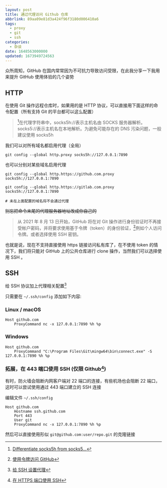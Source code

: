 ```yaml
---
layout: post
title: 通过代理访问 Github 仓库
abbrlink: 89aa09e81d3a424f96f3180d006410a6
tags:
  - proxy
  - git
  - ssh
categories:
  - 杂谈
date: 1648563000000
updated: 1673949724563
---
```

众所周知，GitHub 在国内常常因为不可抗力导致访问受限，在此我分享一下我用来提升 GitHub 使用体验的几个姿势

## HTTP

在使用 Git 操作远程仓库时，如果用的是 HTTP 协议，可以直接用下面这样的命令配置（所有支持 Git 的平台都可以这么配置）

> [^1]在代理字符串中，socks5h://表示主机名由 SOCKS 服务器解析。socks5://表示主机名在本地解析。为避免可能存在的 DNS 污染问题，一般建议使用 socks5h

我们可以对所有域名都启用代理（全局）

```shell
git config --global http.proxy socks5h://127.0.0.1:7890
```

也可以分别对某些域名启用代理

```shell
git config --global http.https://github.com.proxy socks5h://127.0.0.1:7890

git config --global http.https://gitlab.com.proxy socks5h://127.0.0.1:7890

# 未在上面配置的域名将不会通过代理
```

~~别忘把命令末尾的代理服务器地址改成你自己的~~

> 从 2021 年 8 月 13 日开始，GitHub 将在对 Git 操作进行身份验证时不再接受帐户密码，并将要求使用基于令牌（token）的身份验证，[^2]例如个人访问令牌。或者选择使用 SSH 密钥。

也就是说，现在不支持直接使用 https 链接访问私有库了，在不使用 token 的情况下，我们将只能对 GitHub 上的公共仓库进行 clone 操作，当然我们可以选择使用 SSH 。

## SSH

给 SSH 协议加上代理相关配置[^3]

只需要在 `~/.ssh/config` 添加如下内容:

### Linux / macOS

```config
Host github.com
    ProxyCommand nc -x 127.0.0.1:7890 %h %p
```

### Windows

```config
Host github.com
    ProxyCommand "C:\Program Files\Git\mingw64\bin\connect.exe" -S 127.0.0.1:7890 %h %p
```

### 拓展，在 443 端口使用 SSH (仅限 Github[^4])

有时，防火墙会阻断内网客户端对 22 端口的连接，有些机场也会阻断 22 端口，这时可以尝试使用通过 443 端口建立的 SSH 连接

编辑文件 `~/.ssh/config`

```config
Host github.com
    Hostname ssh.github.com
    Port 443
    User git
    ProxyCommand nc -x 127.0.0.1:7890 %h %p
```

然后可以直接使用形似 `git@github.com:user/repo.git` 的克隆链接

 <!-- ~~如果不想改配置，也可以直接使用形似`ssh://git@ssh.github.com:443/user/repo.git`的克隆链接，两种方式是等价的~~ 更正：也需要在`Host`字段添加`ssh.github.com`才能无痛使用。。。总之可以忽略删除线到现在的内容 😂 -->

[^1]: [Differentiate socks5h from socks5...](https://github.com/urllib3/urllib3/issues/1035)


[^2]: [使用令牌访问 GitHub](https://blog.oopsky.top/post/e66ddf8f6ebe4035b2678fc38ab0754e/)


[^3]: [给 SSH 设置代理](https://blog.oopsky.top/post/b64f14f7f69248e098248ef4bd081230/)


[^4]: [在 HTTPS 端口使用 SSH](https://docs.github.com/cn/authentication/troubleshooting-ssh/using-ssh-over-the-https-port)
